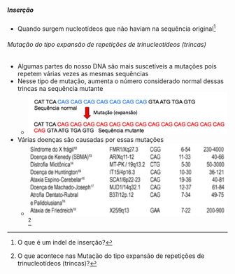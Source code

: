 

##### Inserção
+ Quando surgem nucleotídeos que não haviam na sequência original[^335]

[^335]: O que é um indel de inserção?

###### Mutação do tipo expansão de repetições de trinucleotídeos (trincas)
+ Algumas partes do nosso DNA são mais suscetíveis a mutações pois repetem várias vezes as mesmas sequências
+ Nesse tipo de mutação, aumenta o número considerado normal dessas trincas na sequência mutante
	+ ![Pasted image 20210406224319.png](Pasted%20image%2020210406224319.png)
+ Várias doenças são causadas por essas mutações
	+ ![Pasted image 20210406224435.png](Pasted%20image%2020210406224435.png)[^123187]

[^123187]: O que acontece nas Mutação do tipo expansão de repetições de trinucleotídeos (trincas)?